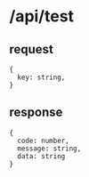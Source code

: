 # /api/test
## request
```
{
  key: string,
}
```

## response
```
{
  code: number,
  message: string,
  data: string
}
```
